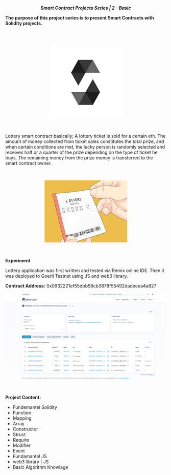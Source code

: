 **_<center>Smart Contract Projects Series | 2 - Basic </center>_**

**The purpose of this project series is to present Smart Contracts with Solidity projects.**

<br>

<br>

<p align="center">
  <img width="" src="./img/solidity.png">
  <br>
</p>

<br>

Lottery smart contract basically; A lottery ticket is sold for a certain eth. The amount of money collected from ticket sales constitutes the total prize, and when certain conditions are met, the lucky person is randomly selected and receives half or a quarter of the prize depending on the type of ticket he buys. The remaining money from the prize money is transferred to the smart contract owner.

<br>

<p align="center">
  <img width="" src="./img/lottery.png">
  <br>
</p>

<br>

**Experiment**

Lottery application was first written and tested via Remix online IDE. Then it was deployed to Goerli Testnet using JS and web3 library.

**Contract Address:** 0x0932221ef55dbb59cb3878f55492dadeeea4a827

<p align="center">
  <img width="" src="./img/transaction.png">
  <br>
</p>

<br>

**Project Content:**

- Fundemantel Solidity
- Function
- Mapping
- Array
- Constructor
- Struct
- Require
- Modifier
- Event
- Fundamantel JS
- web3 library | JS
- Basic Algorithm Knowlage
